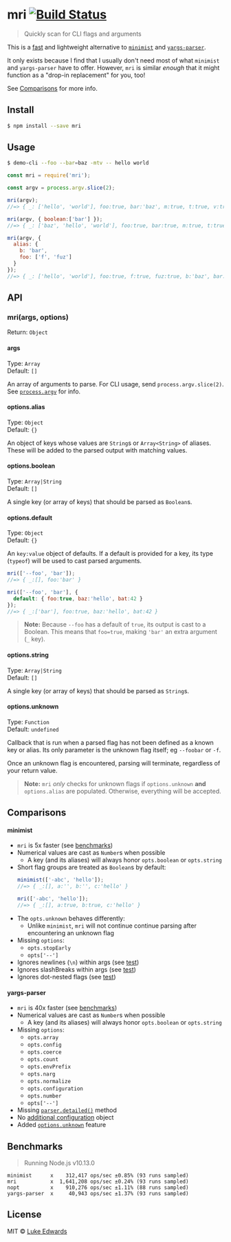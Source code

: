 # mri [![Build Status](https://travis-ci.org/lukeed/mri.svg?branch=master)](https://travis-ci.org/lukeed/mri)

> Quickly scan for CLI flags and arguments

This is a [fast](#benchmarks) and lightweight alternative to [`minimist`](https://github.com/substack/minimist) and [`yargs-parser`](https://github.com/yargs/yargs-parser).

It only exists because I find that I usually don't need most of what `minimist` and `yargs-parser` have to offer. However, `mri` is similar _enough_ that it might function as a "drop-in replacement" for you, too!

See [Comparisons](#comparisons) for more info.

## Install

```sh
$ npm install --save mri
```

## Usage

```sh
$ demo-cli --foo --bar=baz -mtv -- hello world
```

```js
const mri = require('mri');

const argv = process.argv.slice(2);

mri(argv);
//=> { _: ['hello', 'world'], foo:true, bar:'baz', m:true, t:true, v:true }

mri(argv, { boolean:['bar'] });
//=> { _: ['baz', 'hello', 'world'], foo:true, bar:true, m:true, t:true, v:true }

mri(argv, {
  alias: {
    b: 'bar',
    foo: ['f', 'fuz']
  }
});
//=> { _: ['hello', 'world'], foo:true, f:true, fuz:true, b:'baz', bar:'baz', m:true, t:true, v:true }
```

## API

### mri(args, options)
Return: `Object`

#### args
Type: `Array`<br>
Default: `[]`

An array of arguments to parse. For CLI usage, send `process.argv.slice(2)`. See [`process.argv`](https://nodejs.org/docs/latest/api/process.html#process_process_argv) for info.

#### options.alias
Type: `Object`<br>
Default: `{}`

An object of keys whose values are `String`s or `Array<String>` of aliases. These will be added to the parsed output with matching values.

#### options.boolean
Type: `Array|String`<br>
Default: `[]`

A single key (or array of keys) that should be parsed as `Boolean`s.

#### options.default
Type: `Object`<br>
Default: `{}`

An `key:value` object of defaults. If a default is provided for a key, its type (`typeof`) will be used to cast parsed arguments.

```js
mri(['--foo', 'bar']);
//=> { _:[], foo:'bar' }

mri(['--foo', 'bar'], {
  default: { foo:true, baz:'hello', bat:42 }
});
//=> { _:['bar'], foo:true, baz:'hello', bat:42 }
```

> **Note:** Because `--foo` has a default of `true`, its output is cast to a Boolean. This means that `foo=true`, making `'bar'` an extra argument (`_` key).

#### options.string
Type: `Array|String`<br>
Default: `[]`

A single key (or array of keys) that should be parsed as `String`s.

#### options.unknown
Type: `Function`<br>
Default: `undefined`

Callback that is run when a parsed flag has not been defined as a known key or alias. Its only parameter is the unknown flag itself; eg `--foobar` or `-f`.

Once an unknown flag is encountered, parsing will terminate, regardless of your return value.

> **Note:** `mri` _only_ checks for unknown flags if `options.unknown` **and** `options.alias` are populated. Otherwise, everything will be accepted.


## Comparisons

#### minimist

- `mri` is 5x faster (see [benchmarks](#benchmarks))
- Numerical values are cast as `Number`s when possible
  - A key (and its aliases) will always honor `opts.boolean` or `opts.string`
- Short flag groups are treated as `Boolean`s by default:
    ```js
    minimist(['-abc', 'hello']);
    //=> { _:[], a:'', b:'', c:'hello' }

    mri(['-abc', 'hello']);
    //=> { _:[], a:true, b:true, c:'hello' }
    ```
- The `opts.unknown` behaves differently:
  - Unlike `minimist`, `mri` will not continue continue parsing after encountering an unknown flag
- Missing `options`:
  - `opts.stopEarly`
  - `opts['--']`
- Ignores newlines (`\n`) within args (see [test](https://github.com/substack/minimist/blob/master/test/parse.js#L69-L80))
- Ignores slashBreaks within args (see [test](https://github.com/substack/minimist/blob/master/test/parse.js#L147-L157))
- Ignores dot-nested flags (see [test](https://github.com/substack/minimist/blob/master/test/parse.js#L180-L197))

#### yargs-parser

- `mri` is 40x faster (see [benchmarks](#benchmarks))
- Numerical values are cast as `Number`s when possible
  - A key (and its aliases) will always honor `opts.boolean` or `opts.string`
- Missing `options`:
  - `opts.array`
  - `opts.config`
  - `opts.coerce`
  - `opts.count`
  - `opts.envPrefix`
  - `opts.narg`
  - `opts.normalize`
  - `opts.configuration`
  - `opts.number`
  - `opts['--']`
- Missing [`parser.detailed()`](https://github.com/yargs/yargs-parser#requireyargs-parserdetailedargs-opts) method
- No [additional configuration](https://github.com/yargs/yargs-parser#configuration) object
- Added [`options.unknown`](#optionsunknown) feature


## Benchmarks

> Running Node.js v10.13.0

```
minimist      x    312,417 ops/sec ±0.85% (93 runs sampled)
mri           x  1,641,208 ops/sec ±0.24% (93 runs sampled)
nopt          x    910,276 ops/sec ±1.11% (88 runs sampled)
yargs-parser  x     40,943 ops/sec ±1.37% (93 runs sampled)
```

## License

MIT © [Luke Edwards](https://lukeed.com)
